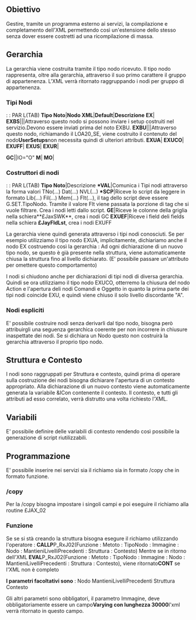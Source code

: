 ## Obiettivo
Gestire, tramite un programma esterno ai servizi, la compilazione e completamento dell'XML permettendo così un'estensione dello stesso senza dover essere costretti ad una ricompilazione di massa.

## Gerarchia
La gerarchia viene costruita tramite il tipo nodo ricevuto.
Il tipo nodo rappresenta, oltre alla gerarchia, attraverso il suo primo carattere il gruppo di appartenenza.
L'XML verrà ritornato raggruppando i nodi per gruppo di appartenenza.

### Tipi Nodi
 :  : PAR L(TAB)
**Tipo Noto**|**Nodo XML**|**Default**|**Descrizione**
**EX**|<Setup><Program>
**EXBS**|<EXB><Setup>||Attraverso questo nodo si possono inviare i setup costruiti nel servizio.Devono essere inviati prima del noto EXBU.
**EXBU**|<EXB><UserSetups>||Attraverso questo nodo, richiamando il LOA20_SE, viene costruito il contenuto del nodo**UserSetups**non necessita quindi di ulteriori attributi.
**EXUA**|<EXU><Actions>
**EXUCO**|<EXU><Comandi><Oggetto>
**EXUFF**|<EXU><Fields><Field>
**EXUS**|<EXU><Config>
**EXUR**|<EXU><Search>
**GC**|<Gliglia><Colonna>|IO="O"
**M**|<Messaggi><Messaggio>
**MO**|<Opzioni><Opzione>


### Costruttori di nodi
 :  : PAR L(TAB)
**Tipo Noto**|Descrizione
**\*VAL**|Comunica i Tipi nodi attraverso la forma valori TNo(...) Dat(...) NVL(...)
**\*SCP**|Riceve lo script da leggere in formato Lib(...) Fil(...) Mem(...) Flt(...), il tag dello script deve essere G.SET.TipoNodo. Tramite il valore Flt viene passata la porzione di tag che si vuole filtrare. Crea i nodi letti dallo script.
**GE**|Riceve le colonne della griglia nella schiera**£JaxSWK**, crea i nodi GC
**EXUEF**|Riceve i field deli fields nella schiera **£JayFldLst**, crea i nodi EXUFF


La gerarchia viene quindi generata attraverso i tipi nodi conosciuti.
Se per esempio utilizziamo il tipo nodo EXUA, implicitamente, dichiariamo anche il nodo EX costruendo così la gerarchia : 
<Setup>
<Program>
<EXU>
<Actions>
Ad ogni dichiarazione di un nuovo tipo nodo, se questo è già presente nella struttura, viene automaticamente chiusa la struttura fino al livello dichiarato. (E' possibile passare un'attributo per omettere questo comportamento)

I nodi si chiudono anche per dichiarazioni di tipi nodi di diversa gerarchia.
Quindi se ora utilizziamo il tipo nodo EXUCO, otterremo la chiusura del nodo Action e l'apertura deli nodi Comandi e Oggetto in quanto la prima parte dei tipi nodi coincide EXU, e quindi viene chiuso il solo livello discordante "A".

### Nodi espliciti
E' possibile costruire nodi senza derivarli dal  tipo nodo, bisogna però attribuirgli una seguenza gerarchica coerente per non incorrere in chiusure inaspettate dei nodi.
Se si dichiara un Nodo questo non costruirà la gerarchia attraverso il proprio tipo nodo.

## Struttura e Contesto
I nodi sono raggruppati per Struttura e contesto, quindi prima di operare sulla costruzione dei nodi bisogna dichiarare l'apertura di un contesto appropriato.
Alla dichiarazione di un nuovo contesto viene automaticamente generata la variabile &ICon contenente il contesto.
Il contesto, e tutti gli attributi ad esso correlato, verrà distrutto una volta richiesto l'XML.

## Variabili
E' possibile definire delle variabili di contesto rendendo così possibile la generazione di script riutilizzabili.

## Programmazione
E' possibile inserire nei servizi sia il richiamo sia in formato /copy che in formato funzione.
### /copy
Per la /copy bisogna impostare i singoli campi e poi eseguire il richiamo alla routine £JAX_02
### Funzione
Se se si stà creando la struttura bisogna esegure il richiamo utilizzando l'operatore : 
**CALLP**P_RxJ02(Funzione : Metoto : TipoNodo : Immagine : Nodo : MantieniLivelliPrecedenti : Struttura : Contesto)
Mentre se in ritorno dell'XML
**EVAL**P_RxJ02(Funzione : Metoto : TipoNodo : Immagine : Nodo : MantieniLivelliPrecedenti : Struttura : Contesto), viene ritornato**CONT** se l'XML non è completo

**I parametri facoltativi sono** : 
Nodo
MantieniLivelliPrecedenti
Struttura
Contesto

Gli altri parametri sono obbligatori, il parametro Immagine, deve obbligatoriamente essere un campo**Varying con lunghezza 30000**l'xml verrà ritornato in questo campo.
